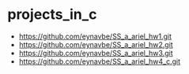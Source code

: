 # projects_in_c
- https://github.com/eynavbe/SS_a_ariel_hw1.git
- https://github.com/eynavbe/SS_a_ariel_hw2.git
- https://github.com/eynavbe/SS_a_ariel_hw3.git 
- https://github.com/eynavbe/SS_a_ariel_hw4_c.git
